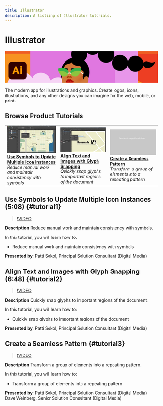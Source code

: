 ```yaml
---
title: Illustrator
description: A listiing of Illustrator tutorials.
---
```


# Illustrator

![Tutorial Hero Image](../assets/Illustrator.jpg)

The modern app for illustrations and graphics. Create logos, icons, illustrations, and any other designs you can imagine for the web, mobile, or print.

## Browse Product Tutorials

<table>
<tr>
 <td>
   <a href="illustrator.md#tutorial1">
      <img alt="Use Symbols to Update Multiple Icon Instances" src="../assets/Illustrator_symbols_sokol_thumbnail.jpg" />
   </a>
    <div>
   <a href="illustrator.md#tutorial1"><strong>Use Symbols to Update Multiple Icon Instances</strong></a>
    </div>
    <em>Reduce manual work and maintain consistency with symbols</em>
    <br>
  </td>
  <td>
    <a href="illustrator.md#tutorial2">
        <img alt="Align Text and Images with Glyph Snapping" src="../assets/illustrator_glyphAlign_sokol_thumbnail.jpg" />
    </a>
    <div>
    <a href="illustrator.md#tutorial2"><strong>Align Text and Images with Glyph Snapping</strong></a>
    </div>
    <em>Quickly snap glyphs to important regions of the document</em>
    <br>
  </td>
  <td>
    <a href="illustrator.md#tutorial3">
        <img alt="Create a Seamless Pattern" src="../assets/table_placeholder.png" />
    </a>
    <div>
    <a href="illustrator.md#tutorial3"><strong>Create a Seamless Pattern</strong></a>
    </div>
    <em>Transform a group of elements into a repeating pattern</em>
  </td>
</tr>
</table>

## Use Symbols to Update Multiple Icon Instances (5:08) {#tutorial1}

>[!VIDEO](https://video.tv.adobe.com/v/326816?hidetitle=true)

**Description**
Reduce manual work and maintain consistency with symbols.

In this tutorial, you will learn how to:
* Reduce manual work and maintain consistency with symbols

**Presented by:**
Patti Sokol, Principal Solution Consultant (Digital Media)

## Align Text and Images with Glyph Snapping (6:48) {#tutorial2}

>[!VIDEO](https://video.tv.adobe.com/v/326817?hidetitle=true)

**Description**
Quickly snap glyphs to important regions of the document.

In this tutorial, you will learn how to:
* Quickly snap glyphs to important regions of the document

**Presented by:**
Patti Sokol, Principal Solution Consultant (Digital Media)

## Create a Seamless Pattern {#tutorial3}

>[!VIDEO](https://video.tv.adobe.com/v/326948?hidetitle=true)

**Description**
Transform a group of elements into a repeating pattern.

In this tutorial, you will learn how to:
* Transform a group of elements into a repeating pattern

**Presented by:**
Patti Sokol, Principal Solution Consultant (Digital Media)
Dave Weinberg, Senior Solution Consultant (Digital Media)